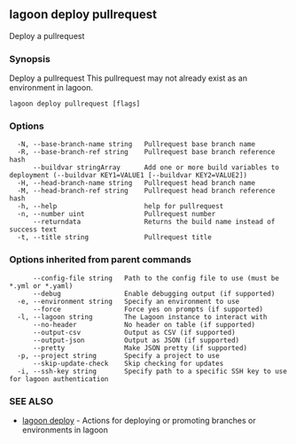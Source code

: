 ## lagoon deploy pullrequest

Deploy a pullrequest

### Synopsis

Deploy a pullrequest
This pullrequest may not already exist as an environment in lagoon.

```
lagoon deploy pullrequest [flags]
```

### Options

```
  -N, --base-branch-name string   Pullrequest base branch name
  -R, --base-branch-ref string    Pullrequest base branch reference hash
      --buildvar stringArray      Add one or more build variables to deployment (--buildvar KEY1=VALUE1 [--buildvar KEY2=VALUE2])
  -H, --head-branch-name string   Pullrequest head branch name
  -M, --head-branch-ref string    Pullrequest head branch reference hash
  -h, --help                      help for pullrequest
  -n, --number uint               Pullrequest number
      --returndata                Returns the build name instead of success text
  -t, --title string              Pullrequest title
```

### Options inherited from parent commands

```
      --config-file string   Path to the config file to use (must be *.yml or *.yaml)
      --debug                Enable debugging output (if supported)
  -e, --environment string   Specify an environment to use
      --force                Force yes on prompts (if supported)
  -l, --lagoon string        The Lagoon instance to interact with
      --no-header            No header on table (if supported)
      --output-csv           Output as CSV (if supported)
      --output-json          Output as JSON (if supported)
      --pretty               Make JSON pretty (if supported)
  -p, --project string       Specify a project to use
      --skip-update-check    Skip checking for updates
  -i, --ssh-key string       Specify path to a specific SSH key to use for lagoon authentication
```

### SEE ALSO

* [lagoon deploy](lagoon_deploy.md)	 - Actions for deploying or promoting branches or environments in lagoon

